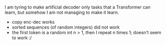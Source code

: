 I am tyring to make artificial decoder only tasks that a Transformer can learn, but somehow I am not managing to make it learn. 

* copy enc-dec works
* sorted sequences (of random integers) did not work
* the first token is a random int n > 1, then I repeat n times 1; doesn't seem to work :/

 
